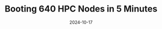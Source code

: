 ---
title: "Booting 640 HPC Nodes in 5 Minutes"
date: 2024-10-17
draft: false
categories: ["HPC", "OpenCHAMI", "Booting"]
contributors: ["Alex Lovell-Troy"]
---